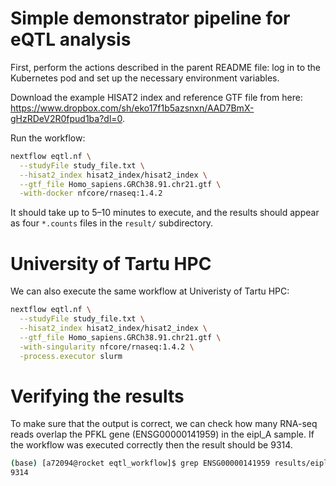 # Simple demonstrator pipeline for eQTL analysis

First, perform the actions described in the parent README file: log in to the Kubernetes pod and set up the necessary environment variables.

Download the example HISAT2 index and reference GTF file from here: https://www.dropbox.com/sh/eko17f1b5azsnxn/AAD7BmX-gHzRDeV2R0fpud1ba?dl=0.

Run the workflow:
```bash
nextflow eqtl.nf \
  --studyFile study_file.txt \
  --hisat2_index hisat2_index/hisat2_index \
  --gtf_file Homo_sapiens.GRCh38.91.chr21.gtf \
  -with-docker nfcore/rnaseq:1.4.2
```

It should take up to 5–10 minutes to execute, and the results should appear as four `*.counts` files in the `result/` subdirectory.

# University of Tartu HPC

We can also execute the same workflow at Univeristy of Tartu HPC:

```bash
nextflow eqtl.nf \
  --studyFile study_file.txt \
  --hisat2_index hisat2_index/hisat2_index \
  --gtf_file Homo_sapiens.GRCh38.91.chr21.gtf \
  -with-singularity nfcore/rnaseq:1.4.2 \
  -process.executor slurm
```

# Verifying the results 

To make sure that the output is correct, we can check how many RNA-seq reads overlap the PFKL gene (ENSG00000141959) in the eipl_A sample. If the workflow was executed correctly then the result should be 9314.

```bash
(base) [a72094@rocket eqtl_workflow]$ grep ENSG00000141959 results/eipl_A.counts | cut -f 7
9314
```

